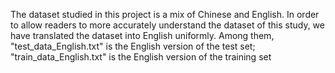 
The dataset studied in this project is a mix of Chinese and English. In order to allow readers to more accurately understand the dataset of this study, we have translated the dataset into English uniformly. Among them, "test_data_English.txt" is the English version of the test set; "train_data_English.txt" is the English version of the training set

